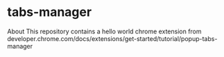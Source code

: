 # tabs-manager
About This repository contains a hello world chrome extension from developer.chrome.com/docs/extensions/get-started/tutorial/popup-tabs-manager
